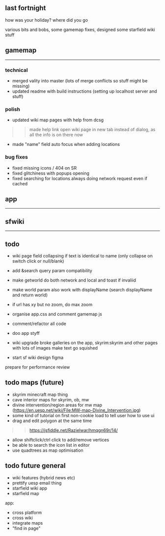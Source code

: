 ## last fortnight

how was your holiday? where did you go

various bits and bobs, some gamemap fixes, designed some starfield wiki stuff

## gamemap
-------------------------------------------------------------
### technical

- merged vality into master (lots of merge conflicts so stuff might be missing)
- updated readme with build instructions (setting up localhost server and stuff)
### polish
- updated wiki map pages with help from dcsg
>> made help link open wiki page in new tab instead of dialog, as all the info is on there now
- made "name" field auto focus when adding locations

### bug fixes
- fixed missing icons / 404 on SR
- fixed glitchiness with popups opening
- fixed searching for locations always doing network request even if cached




## app
---------------------------------------------------------------



## sfwiki
---------------------------------------------------------------

## todo

- wiki page field collapsing if text is identical to name (only collapse on switch click or null/blank)
- add &search query param compatibility

- make getworld do both network and local and toast if invaliid
- make world param also work with displayName (search displayName and return world)


- if url has xy but no zoom, do max zoom



- organise app.css and comment gamemap js
- comment/refactor all code

- doo app styff

- wiki upgrade broke galleries on the app, skyrim:skyrim and other pages with lots of images make text go squished



- start sf wiki design figma

prepare for performance review
## todo maps (future)
- skyrim minecraft map thing
- cave interior maps for skyrim, ob, mw
- divine intervention/region areas for mw map (https://en.uesp.net/wiki/File:MW-map-Divine_Intervention.jpg)
- some kind of tutorial on first non-cookie load to tell user how to use ui
- drag and edit polygon at the same time
>> https://jsfiddle.net/Razielwar/hmqgn69r/14/
- allow shiftclick/ctrl click to add/remove vertices
- be able to search the icon list in editor
- use quadtrees as map optimisation

## todo future general
- wiki features (hybrid news etc)
- prettify uesp email thing
- starfield wiki app
- starfield map

app:
- cross platform
- cross wiki
- integrate maps
- "find in page"